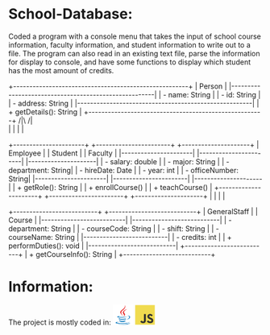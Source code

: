 # School-Database:
Coded a program with a console menu that takes the input of school course information, faculty information, and student information to write out to a file. The program can also read in an existing text file, parse the information for display to console, and have some functions to display which student has the most amount of credits.


+------------------------------------------------------+
|                     Person                           |
|------------------------------------------------------|
| - name: String                                       |
| - id: String                                         |
| - address: String                                    |
|------------------------------------------------------|
| + getDetails(): String                               |
+------------------------------------------------------+
           /|\                         /|\
            |                           |
            |                           |
            
+----------------------+     +-----------------------+     +---------------------+
|      Employee        |     |       Student         |     |       Faculty       |
|----------------------|     |-----------------------|     |---------------------|
| - salary: double     |     | - major: String       |     | - department: String|
| - hireDate: Date     |     | - year: int          |     | - officeNumber: String|
|----------------------|     |-----------------------|     |---------------------|
| + getRole(): String  |     | + enrollCourse()     |     | + teachCourse()     |
+----------------------+     +-----------------------+     +---------------------+
            |                          |
            |                          |
            
+--------------------------+  +---------------------------+
|    GeneralStaff          |  |        Course             |
|--------------------------|  |---------------------------|
| - department: String     |  | - courseCode: String      |
| - shift: String          |  | - courseName: String      |
|--------------------------|  | - credits: int            |
| + performDuties(): void  |  |---------------------------|
+--------------------------+  | + getCourseInfo(): String |
                               +---------------------------+



# Information:
The project is mostly coded in: <img src="https://raw.githubusercontent.com/devicons/devicon/master/icons/java/java-original.svg" alt="java" width="40" height="40"/> </a> 
<img src="https://raw.githubusercontent.com/devicons/devicon/master/icons/javascript/javascript-original.svg" alt="javascript" width="40" height="40"/> </a>
